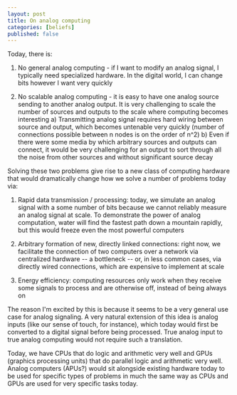 ```yaml
---
layout: post
title: On analog computing
categories: [beliefs]
published: false
---
```


Today, there is:
1. No general analog computing - if I want to modify an analog signal, I typically need specialized hardware. In the digital world, I can change bits however I want very quickly

2. No scalable analog computing - it is easy to have one analog source sending to another analog output. It is very challenging to scale the number of sources and outputs to the scale where computing becomes interesting
a) Transmitting analog signal requires hard wiring between source and output, which becomes untenable very quickly (number of connections possible between n nodes is on the order of n^2)
b) Even if there were some media by which arbitrary sources and outputs can connect, it would be very challenging for an output to sort through all the noise from other sources and without significant source decay

Solving these two problems give rise to a new class of computing hardware that would dramatically change how we solve a number of problems today via:

1. Rapid data transmission / processing: today, we simulate an analog signal with a some number of bits because we cannot reliably measure an analog signal at scale. To demonstrate the power of analog computation, water will find the fastest path down a mountain rapidly, but this would freeze even the most powerful computers

2. Arbitrary formation of new, directly linked connections: right now, we facilitate the connection of two computers over a network via centralized hardware -- a bottleneck -- or, in less common cases, via directly wired connections, which are expensive to implement at scale

3. Energy efficiency: computing resources only work when they receive some signals to process and are otherwise off, instead of being always on

The reason I'm excited by this is because it seems to be a very general use case for analog signaling. A very natural extension of this idea is analog inputs (like our sense of touch, for instance), which today would first be converted to a digital signal before being processed. True analog input to true analog computing would not require such a translation.

Today, we have CPUs that do logic and arithmetic very well and GPUs (graphics processing units) that do parallel logic and arithmetic very well. Analog computers (APUs?) would sit alongside existing hardware today to be used for specific types of problems in much the same way as CPUs and GPUs are used for very specific tasks today.